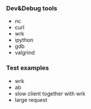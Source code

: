 ### Dev&Debug tools

- nc
- curl
- wrk
- ipython
- gdb
- valgrind


### Test examples

- wrk
- ab
- slow client together with wrk
- large request
